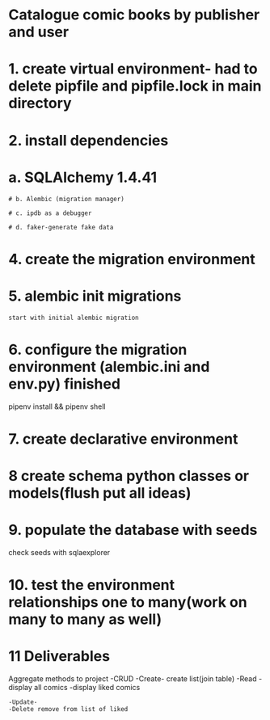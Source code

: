 # Catalogue comic books by publisher and user

# 1. create virtual environment- had to delete pipfile and pipfile.lock in main directory

# 2. install dependencies

# a. SQLAlchemy 1.4.41

    # b. Alembic (migration manager)

    # c. ipdb as a debugger

    # d. faker-generate fake data

# 4. create the migration environment

# 5. alembic init migrations

    start with initial alembic migration

# 6. configure the migration environment (alembic.ini and env.py) finished

pipenv install && pipenv shell

# 7. create declarative environment

# 8 create schema python classes or models(flush put all ideas)

# 9. populate the database with seeds

check seeds with sqlaexplorer

# 10. test the environment relationships one to many(work on many to many as well)

# 11 Deliverables

Aggregate methods to project
-CRUD
-Create- create list(join table)
-Read
-display all comics
-display liked comics

    -Update-
    -Delete remove from list of liked
